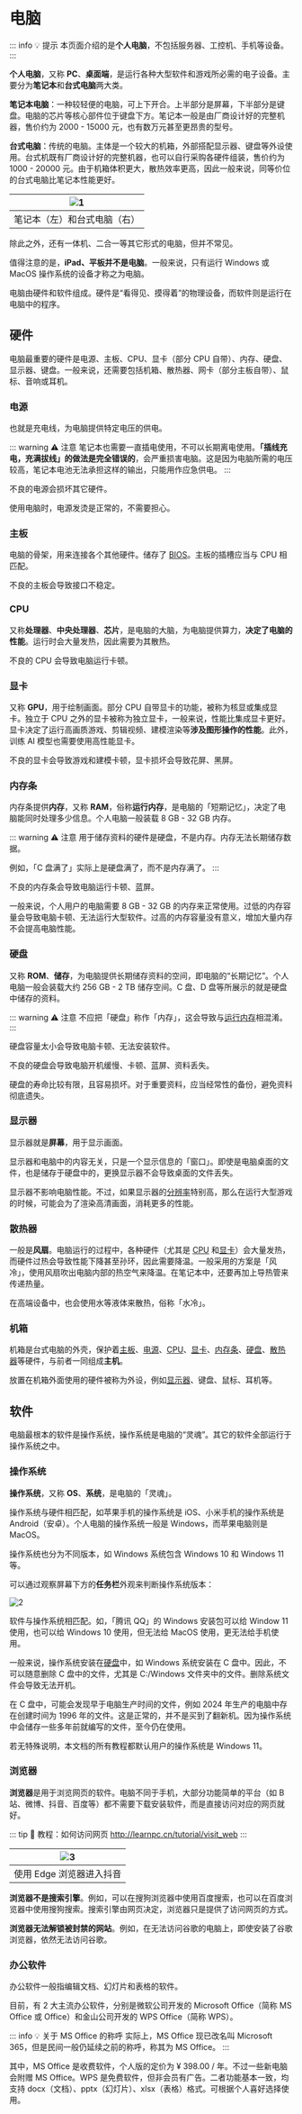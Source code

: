 # 电脑

::: info :bulb: 提示
本页面介绍的是**个人电脑**，不包括服务器、工控机、手机等设备。
:::

**个人电脑**，又称 **PC**、**桌面端**，是运行各种大型软件和游戏所必需的电子设备。主要分为**笔记本**和**台式电脑**两大类。

**笔记本电脑**：一种较轻便的电脑，可上下开合。上半部分是屏幕，下半部分是键盘。电脑的芯片等核心部件位于键盘下方。笔记本一般是由厂商设计好的完整机器，售价约为 2000 - 15000 元，也有数万元甚至更昂贵的型号。

**台式电脑**：传统的电脑。主体是一个较大的机箱，外部搭配显示器、键盘等外设使用。台式机既有厂商设计好的完整机器，也可以自行采购各硬件组装，售价约为 1000 - 20000 元。由于机箱体积更大，散热效率更高，因此一般来说，同等价位的台式电脑比笔记本性能更好。

| ![1](/pic/laptop_and_desktop.png) |
|:---------------------------------:|
| 笔记本（左）和台式电脑（右）                    |

除此之外，还有一体机、二合一等其它形式的电脑，但并不常见。

值得注意的是，**iPad、平板并不是电脑**。一般来说，只有运行 Windows 或 MacOS 操作系统的设备才称之为电脑。

电脑由硬件和软件组成。硬件是“看得见、摸得着”的物理设备，而软件则是运行在电脑中的程序。

## 硬件

电脑最重要的硬件是电源、主板、CPU、显卡（部分 CPU 自带）、内存、硬盘、显示器、键盘。一般来说，还需要包括机箱、散热器、网卡（部分主板自带）、鼠标、音响或耳机。

### 电源

也就是充电线，为电脑提供特定电压的供电。

::: warning :warning: 注意
笔记本也需要一直插电使用，不可以长期离电使用。**「插线充电，充满拔线」的做法是完全错误的**，会严重损害电脑。这是因为电脑所需的电压较高，笔记本电池无法承担这样的输出，只能用作应急供电。
:::

不良的电源会损坏其它硬件。

使用电脑时，电源发烫是正常的，不需要担心。

### 主板

电脑的骨架，用来连接各个其他硬件。储存了 [BIOS](/concept/bios)。主板的插槽应当与 CPU 相匹配。

不良的主板会导致接口不稳定。

### CPU

又称**处理器**、**中央处理器**、**芯片**，是电脑的大脑，为电脑提供算力，**决定了电脑的性能**。运行时会大量发热，因此需要为其散热。

不良的 CPU 会导致电脑运行卡顿。

### 显卡

又称 **GPU**，用于绘制画面。部分 CPU 自带显卡的功能，被称为核显或集成显卡。独立于 CPU 之外的显卡被称为独立显卡，一般来说，性能比集成显卡更好。显卡决定了运行高画质游戏、剪辑视频、建模渲染等**涉及图形操作的性能**。此外，训练 AI 模型也需要使用高性能显卡。

不良的显卡会导致游戏和建模卡顿，显卡损坏会导致花屏、黑屏。

### 内存条

内存条提供**内存**，又称 **RAM**，俗称**运行内存**，是电脑的「短期记忆」，决定了电脑能同时处理多少信息。个人电脑一般装载 8 GB - 32 GB 内存。

::: warning :warning: 注意
用于储存资料的硬件是硬盘，不是内存。内存无法长期储存数据。

例如，「C 盘满了」实际上是硬盘满了，而不是内存满了。
:::

不良的内存条会导致电脑运行卡顿、蓝屏。

一般来说，个人用户的电脑需要 8 GB - 32 GB 的内存来正常使用。过低的内存容量会导致电脑卡顿、无法运行大型软件。过高的内存容量没有意义，增加大量内存不会提高电脑性能。

### 硬盘

又称 **ROM**、**储存**，为电脑提供长期储存资料的空间，即电脑的“长期记忆”。个人电脑一般会装载大约 256 GB - 2 TB 储存空间。C 盘、D 盘等所展示的就是硬盘中储存的资料。

::: warning :warning: 注意
不应把「硬盘」称作「内存」，这会导致与[运行内存](#内存)相混淆。
:::

硬盘容量太小会导致电脑卡顿、无法安装软件。

不良的硬盘会导致电脑开机缓慢、卡顿、蓝屏、资料丢失。

硬盘的寿命比较有限，且容易损坏。对于重要资料，应当经常性的备份，避免资料彻底遗失。

### 显示器

显示器就是**屏幕**，用于显示画面。

显示器和电脑中的内容无关，只是一个显示信息的「窗口」。即使是电脑桌面的文件，也是储存于硬盘中的，更换显示器不会导致桌面的文件丢失。

显示器不影响电脑性能。不过，如果显示器的[分辨率](/concept/resolution)特别高，那么在运行大型游戏的时候，可能会为了渲染高清画面，消耗更多的性能。

### 散热器

一般是**风扇**。电脑运行的过程中，各种硬件（尤其是 [CPU](/concept/computer#CPU) 和[显卡](/concept/computer#显卡)）会大量发热，而硬件过热会导致性能下降甚至孙环，因此需要降温。一般采用的方案是「风冷」，使用风扇吹出电脑内部的热空气来降温。在笔记本中，还要再加上导热管来传递热量。

在高端设备中，也会使用水等液体来散热，俗称「水冷」。

### 机箱

机箱是台式电脑的外壳，保护着[主板](/concept/computer#主板)、[电源](/concept/computer#电源)、[CPU](/concept/computer#CPU)、[显卡](/concept/computer#显卡)、[内存条](/concept/computer#内存条)、[硬盘](/concept/computer#硬盘)、[散热器](/concept/computer#散热器)等硬件，与前者一同组成**主机**。

放置在机箱外面使用的硬件被称为外设，例如[显示器](/concept/computer#显示器)、键盘、鼠标、耳机等。

## 软件

电脑最根本的软件是操作系统，操作系统是电脑的“灵魂”。其它的软件全部运行于操作系统之中。

### 操作系统

**操作系统**，又称 **OS**、**系统**，是电脑的「灵魂」。

操作系统与硬件相匹配，如苹果手机的操作系统是 iOS、小米手机的操作系统是 Android（安卓）。个人电脑的操作系统一般是 Windows，而苹果电脑则是 MacOS。

操作系统也分为不同版本，如 Windows 系统包含 Windows 10 和 Windows 11 等。

可以通过观察屏幕下方的**任务栏**外观来判断操作系统版本：

![2](/pic/different_os_taskbar.png)

软件与操作系统相匹配。如，「腾讯 QQ」的 Windows 安装包可以给 Window 11 使用，也可以给 Windows 10 使用，但无法给 MacOS 使用，更无法给手机使用。

一般来说，操作系统安装在[硬盘](#硬盘)中，如 Windows 系统安装在 C 盘中。因此，不可以随意删除 C 盘中的文件，尤其是 C:/Windows 文件夹中的文件。删除系统文件会导致无法开机。

在 C 盘中，可能会发现早于电脑生产时间的文件，例如 2024 年生产的电脑中存在创建时间为 1996 年的文件。这是正常的，并不是买到了翻新机。因为操作系统中会储存一些多年前就编写的文件，至今仍在使用。

若无特殊说明，本文档的所有教程都默认用户的操作系统是 Windows 11。

### 浏览器

**浏览器**是用于浏览网页的软件。电脑不同于手机，大部分功能简单的平台（如 B 站、微博、抖音、百度等）都不需要下载安装软件，而是直接访问对应的网页就好。

::: tip :link: 教程：如何访问网页
http://learnpc.cn/tutorial/visit_web
:::

| ![3](/pic/douyin_in_edge.png) |
|:-----------------------------:|
| 使用 Edge 浏览器进入抖音               |

**浏览器不是搜索引擎**。例如，可以在搜狗浏览器中使用百度搜索，也可以在百度浏览器中使用搜狗搜索。搜索引擎由网页决定，浏览器只是提供了访问网页的方式。

**浏览器无法解锁被封禁的网站**。例如，在无法访问谷歌的电脑上，即使安装了谷歌浏览器，依然无法访问谷歌。

### 办公软件

办公软件一般指编辑文档、幻灯片和表格的软件。

目前，有 2 大主流办公软件，分别是微软公司开发的 Microsoft Office（简称 MS Office 或 Office）和金山公司开发的 WPS Office（简称 WPS）。

::: info :bulb: 关于 MS Office 的称呼
实际上，MS Office 现已改名叫 Microsoft 365，但是民间一般仍延续之前的称呼，称其为 MS Office。
:::

其中，MS Office 是收费软件，个人版的定价为 ¥ 398.00 / 年。不过一些新电脑会附赠 MS Office。WPS 是免费软件，但非会员有广告。二者功能基本一致，均支持 docx（文档）、pptx（幻灯片）、xlsx（表格）格式。可根据个人喜好选择使用。
